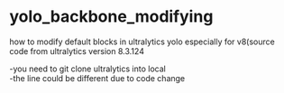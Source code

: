 # yolo_backbone_modifying
how to modify default blocks in ultralytics yolo especially for v8(source code from ultralytics version 8.3.124

-you need to git clone ultralytics into local<br>
-the line could be different due to code change
